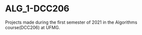 # ALG_1-DCC206
Projects made during the first semester of 2021 in the Algorithms course(DCC206) at UFMG. 
